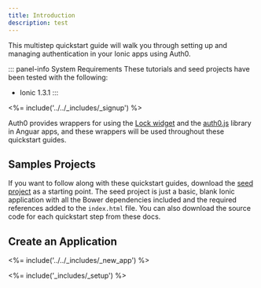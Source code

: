 ```yaml
---
title: Introduction
description: test
---
```


This multistep quickstart guide will walk you through setting up and managing authentication in your Ionic apps using Auth0.

::: panel-info System Requirements
These tutorials and seed projects have been tested with the following:

* Ionic 1.3.1
:::

<%= include('../../_includes/_signup') %>

Auth0 provides wrappers for using the [Lock widget](https://auth0.com/lock) and the [auth0.js](https://github.com/auth0/auth0.js) library in Anguar apps, and these wrappers will be used throughout these quickstart guides.

## Samples Projects

If you want to follow along with these quickstart guides, download the [seed project](https://github.com/auth0-samples/auth0-ionic-samples/tree/master/00-Starter-Seed) as a starting point. The seed project is just a basic, blank Ionic application with all the Bower dependencies included and the required references added to the `index.html` file. You can also download the source code for each quickstart step from these docs.

## Create an Application

<%= include('../../_includes/_new_app') %>

<%= include('_includes/_setup') %>

